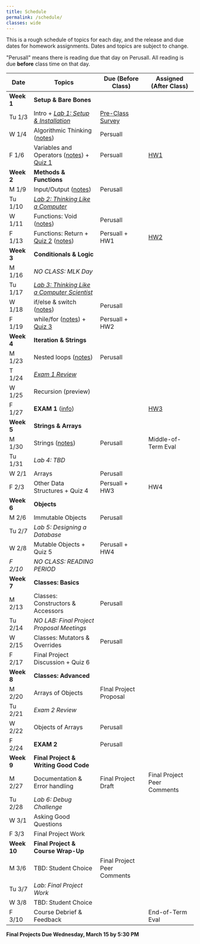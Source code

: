 ```yaml
---
title: Schedule
permalink: /schedule/
classes: wide
---
```


This is a rough schedule of topics for each day, and the release and due dates for homework assignments. Dates and topics are subject to change. 

"Perusall" means there is reading due that day on Perusall. All reading is due **before** class time on that day.


| Date	| Topics	| Due (Before Class) |	Assigned (After Class) |
| ------- | --------------- | ------------- | -------------- |
| **Week 1** | **Setup & Bare Bones** | | |
| Tu 1/3 | Intro + [_Lab 1: Setup & Installation_][lab1] | [Pre-Class Survey][survey] | | 
| W 1/4 | Algorithmic Thinking ([notes][w1-d1]) | Persuall | |
| F 1/6 | Variables and Operators ([notes][w1-d2]) + [Quiz 1][quiz1] | Persuall | [HW1][hwk1] |
| **Week 2** | **Methods & Functions** | | |
| M 1/9 | Input/Output ([notes][w2-d1]) | Perusall | |
| Tu 1/10 | [_Lab 2: Thinking Like a Computer_][lab2] | | |
| W 1/11 | Functions: Void ([notes][w2-d2]) | Perusall | |
| F 1/13 | Functions: Return + [Quiz 2][quiz2] ([notes][w2-d3])| Persuall + HW1 | [HW2][hwk2] |
| **Week 3** | **Conditionals & Logic** | | |
| M 1/16 | _NO CLASS: MLK Day_ | | |
| Tu 1/17 | [_Lab 3: Thinking Like a Computer Scientist_][lab3] | | | 
| W 1/18 | if/else & switch ([notes][w3-d1]) | Perusall | |
| F 1/19 | while/for ([notes][w3-d2]) + [Quiz 3][quiz3] | Persuall + HW2 | |
| **Week 4** | **Iteration & Strings** | | |
| M 1/23 | Nested loops ([notes][w4-d1]) | Perusall | | 
| T 1/24 | [_Exam 1 Review_][exam1-prac] | | |
| W 1/25 |  Recursion (preview) | | |
| F 1/27 | **EXAM 1** ([info][exam1-info]) | | [HW3][hwk3] |
| **Week 5** | **Strings & Arrays** | | |
| M 1/30 | Strings ([notes][w5-d1])| Perusall | Middle-of-Term Eval|
| Tu 1/31 | _Lab 4: TBD_ | | |
| W 2/1 | Arrays | Perusall |  | 
| F 2/3 | Other Data Structures + Quiz 4 | Persuall + HW3 | HW4 |
| **Week 6** | **Objects** | | |
| M 2/6 | Immutable Objects | Perusall | |
| Tu 2/7 | _Lab 5: Designing a Database_ | | |
| W 2/8 | Mutable Objects + Quiz 5 | Perusall + HW4 | | 
| _F 2/10_ | _NO CLASS: READING PERIOD_ | | |
| **Week 7** | **Classes: Basics** | | |
| M 2/13 | Classes: Constructors & Accessors | Perusall | |
| Tu 2/14 | _NO LAB: Final Project Proposal Meetings_ | | |
| W 2/15 | Classes: Mutators & Overrides | Perusall | |
| F 2/17 | Final Project Discussion + Quiz 6 | |
| **Week 8** | **Classes: Advanced** | | |
| M 2/20 | Arrays of Objects | FInal Project Proposal | | 
| Tu 2/21 | _Exam 2 Review_ |  | |
| W 2/22 | Objects of Arrays | Perusall | |
| F 2/24 | **EXAM 2** | Perusall | |
| **Week 9** | **Final Project & Writing Good Code** | | | 
| M 2/27 | Documentation & Error handling | Final Project Draft | Final Project Peer Comments |
| Tu 2/28 | _Lab 6: Debug Challenge_ | | |
| W 3/1 | Asking Good Questions | | |
| F 3/3 | Final Project Work |  |  |
| **Week 10** | **Final Project & Course Wrap-Up** | | |
| M 3/6 | TBD: Student Choice | Final Project Peer Comments | | 
| Tu 3/7 | _Lab: Final Project Work_ | | |
| W 3/8 | TBD: Student Choice | | |
| F 3/10 | Course Debrief & Feedback | | End-of-Term Eval |

**Final Projects Due Wednesday, March 15 by 5:30 PM**


[syllabus]: https://alackles.github.io/CMSC-14-WT-23/syllabus/

[survey]: https://forms.gle/rDthQ7BWk4aW2gkdA

[lab1]: https://alackles.github.io/CMSC-150-WT-23/labs/lab1
[lab2]: https://alackles.github.io/CMSC-150-WT-23/labs/lab2
[lab3]: https://alackles.github.io/CMSC-150-WT-23/labs/lab3

[hwk1]: https://alackles.github.io/CMSC-150-WT-23/hwk/hwk1
[hwk2]: https://alackles.github.io/CMSC-150-WT-23/hwk/hwk2
[hwk3]: https://alackles.github.io/CMSC-150-WT-23/hwk/hwk3

[w1-d1]: https://alackles.github.io/CMSC-150-WT-23/lectures/w1-d1
[w1-d2]: https://alackles.github.io/CMSC-150-WT-23/lectures/w1-d2
[w2-d1]: https://alackles.github.io/CMSC-150-WT-23/lectures/w2-d1
[w2-d2]: https://alackles.github.io/CMSC-150-WT-23/lectures/w2-d2
[w2-d3]: https://alackles.github.io/CMSC-150-WT-23/lectures/w2-d3
[w3-d1]: https://alackles.github.io/CMSC-150-WT-23/lectures/w3-d1
[w3-d2]: https://alackles.github.io/CMSC-150-WT-23/lectures/w3-d2
[w4-d1]: https://alackles.github.io/CMSC-150-WT-23/lectures/w4-d1
[w5-d1]: https://alackles.github.io/CMSC-150-WT-23/lectures/w5-d1

[quiz1]: https://alackles.github.io/CMSC-150-WT-23/quizzes/quiz1
[quiz2]: https://alackles.github.io/CMSC-150-WT-23/quizzes/quiz2
[quiz3]: https://alackles.github.io/CMSC-150-WT-23/quizzes/quiz3

[exam1-info]: https://alackles.github.io/CMSC-150-WT-23/guides/exam
[exam1-prac]: https://alackles.github.io/CMSC-150-WT-23/guides/exam1-prac/